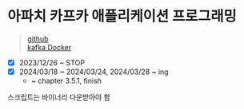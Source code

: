 # 아파치 카프카 애플리케이션 프로그래밍

> [github](https://github.com/bjpublic/apache-kafka-with-java)  
> [kafka Docker](https://hub.docker.com/r/apache/kafka)  

- [x] 2023/12/26 ~ STOP
- [x] 2024/03/18 ~ 2024/03/24, 2024/03/28 ~ ing
  - ~ chapter 3.5.1, finish

스크립트는 바이너리 다운받아야 함
